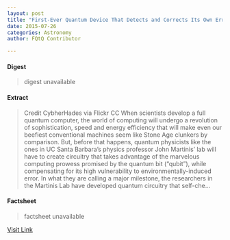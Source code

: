 ```yaml
---
layout: post
title: "First-Ever Quantum Device That Detects and Corrects Its Own Errors"
date: 2015-07-26
categories: Astronomy
author: FQtQ Contributor

---
```



#### Digest
>digest unavailable

#### Extract
>Credit CybherHades via Flickr CC When scientists develop a full quantum computer, the world of computing will undergo a revolution of sophistication, speed and energy efficiency that will make even our beefiest conventional machines seem like Stone Age clunkers by comparison. But, before that happens, quantum physicists like the ones in UC Santa Barbara&#8217;s physics professor John Martinis&#8217; lab will have to create circuitry that takes advantage of the marvelous computing prowess promised by the quantum bit (&#8220;qubit&#8221;), while compensating for its high vulnerability to environmentally-induced error. In what they are calling a major milestone, the researchers in the Martinis Lab have developed quantum circuitry that self-che...

#### Factsheet
>factsheet unavailable

[Visit Link](http://www.fromquarkstoquasars.com/first-ever-quantum-device-detects-corrects-errors/)


